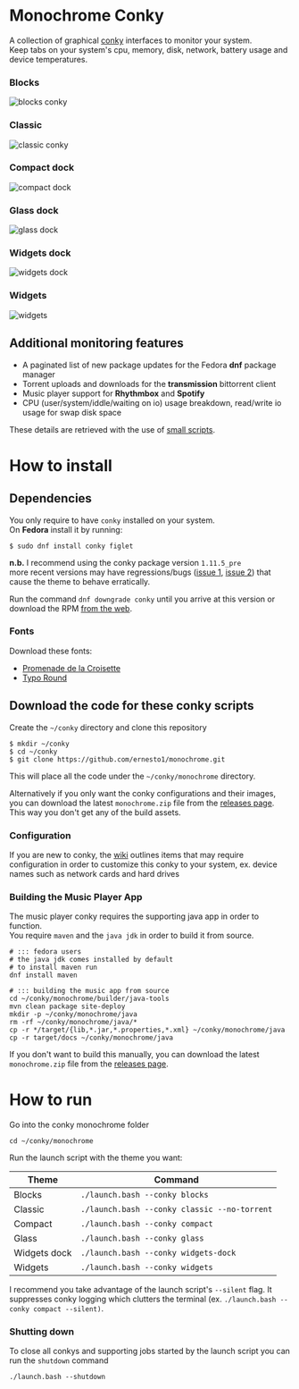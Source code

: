 # Monochrome Conky
A collection of graphical [conky](https://github.com/brndnmtthws/conky) interfaces to monitor your system.  
Keep tabs on your system's cpu, memory, disk, network, battery usage and device temperatures.

### Blocks
![blocks conky](images/screenshots/blocks.png)

### Classic
![classic conky](images/screenshots/classic.png)

### Compact dock
![compact dock](images/screenshots/compact.jpg)

### Glass dock
![glass dock](images/screenshots/glass.jpg)

### Widgets dock
![widgets dock](images/screenshots/widgets-dock.jpg)

### Widgets
![widgets](images/screenshots/widgets.jpg)

## Additional monitoring features

- A paginated list of new package updates for the Fedora **dnf** package manager
- Torrent uploads and downloads for the **transmission** bittorrent client
- Music player support for **Rhythmbox** and **Spotify**
- CPU (user/system/iddle/waiting on io) usage breakdown, read/write io usage for swap disk space

These details are retrieved with the use of [small scripts](https://github.com/ernesto1/monochrome/wiki/Scripts).

# How to install
## Dependencies
You only require to have `conky` installed on your system.  
On **Fedora** install it by running:

```
$ sudo dnf install conky figlet
```

**n.b.** I recommend using the conky package version `1.11.5_pre`  
more recent versions may have regressions/bugs ([issue 1](https://github.com/brndnmtthws/conky/issues/960), [issue 2](https://github.com/brndnmtthws/conky/issues/979)) that cause the theme to behave erratically.

Run the command `dnf downgrade conky` until you arrive at this version or download the RPM [from the web](https://rpm.pbone.net/info_idpl_70128821_distro_fedora32_com_conky-1.11.5-3.fc32.x86_64.rpm.html).

### Fonts
Download these fonts:

- [Promenade de la Croisette](https://www.fontspace.com/promenade-de-la-croisette-font-f23769)
- [Typo Round](https://www.dafont.com/typo-round.font)

## Download the code for these conky scripts
Create the `~/conky` directory and clone this repository

```shell
$ mkdir ~/conky
$ cd ~/conky
$ git clone https://github.com/ernesto1/monochrome.git
```
This will place all the code under the `~/conky/monochrome` directory.

Alternatively if you only want the conky configurations and their images, you can download the latest `monochrome.zip` file from the [releases page](https://github.com/ernesto1/monochrome/releases).  This way you don't get any of the build assets.

### Configuration
If you are new to conky, the [wiki](https://github.com/ernesto1/monochrome/wiki) outlines items that may require configuration in order to customize this conky to your system, ex. device names such as network cards and hard drives

### Building the Music Player App
The music player conky requires the supporting java app in order to function.  
You require `maven` and the `java jdk` in order to build it from source.

```shell
# ::: fedora users
# the java jdk comes installed by default
# to install maven run
dnf install maven

# ::: building the music app from source
cd ~/conky/monochrome/builder/java-tools
mvn clean package site-deploy
mkdir -p ~/conky/monochrome/java
rm -rf ~/conky/monochrome/java/*
cp -r */target/{lib,*.jar,*.properties,*.xml} ~/conky/monochrome/java
cp -r target/docs ~/conky/monochrome/java
```
If you don't want to build this manually, you can download the latest `monochrome.zip` file from the [releases page](https://github.com/ernesto1/monochrome/releases).

# How to run
Go into the conky monochrome folder

```cd ~/conky/monochrome```

Run the launch script with the theme you want:

Theme        | Command
-------------|------------------------------
Blocks       |`./launch.bash --conky blocks`
Classic      |`./launch.bash --conky classic --no-torrent`
Compact	     |`./launch.bash --conky compact`
Glass        |`./launch.bash --conky glass`
Widgets dock | `./launch.bash --conky widgets-dock`
Widgets      | `./launch.bash --conky widgets`

I recommend you take advantage of the launch script's `--silent` flag.  It suppresses conky logging which clutters the terminal (ex. `./launch.bash --conky compact --silent)`.

### Shutting down
To close all conkys and supporting jobs started by the launch script you can run the `shutdown` command

```shell
./launch.bash --shutdown
```